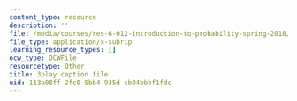 ```yaml
---
content_type: resource
description: ''
file: /media/courses/res-6-012-introduction-to-probability-spring-2018/113a08ff2fc05bb4935dcb04bbbf1fdc_9QJt03983Gg.vtt
file_type: application/x-subrip
learning_resource_types: []
ocw_type: OCWFile
resourcetype: Other
title: 3play caption file
uid: 113a08ff-2fc0-5bb4-935d-cb04bbbf1fdc
---
```

